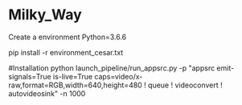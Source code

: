# Milky_Way

Create a environment
Python=3.6.6

pip install -r environment_cesar.txt

#Installation
python launch_pipeline/run_appsrc.py -p "appsrc emit-signals=True is-live=True caps=video/x-raw,format=RGB,width=640,height=480 ! queue ! videoconvert ! autovideosink"  -n 1000
